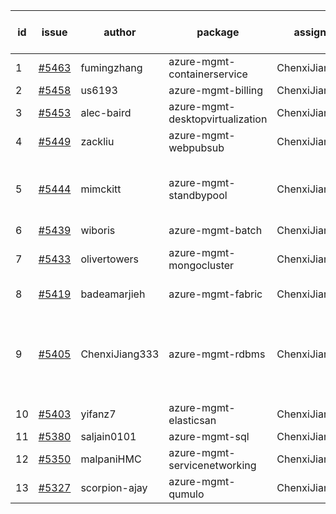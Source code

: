 | id | issue | author | package | assignee | bot advice | created date of issue | target release date | date from target |
| ------ | ------ | ------ | ------ | ------ | ------ | ------ | ------ | :-----: |
| 1 | [#5463](https://github.com/Azure/sdk-release-request/issues/5463) | fumingzhang | azure-mgmt-containerservice | ChenxiJiang333 |  | 09-02 | 09-26 |  |
| 2 | [#5458](https://github.com/Azure/sdk-release-request/issues/5458) | us6193 | azure-mgmt-billing | ChenxiJiang333 |  | 08-30 | 09-09 |  |
| 3 | [#5453](https://github.com/Azure/sdk-release-request/issues/5453) | alec-baird | azure-mgmt-desktopvirtualization | ChenxiJiang333 |  | 08-30 | 09-27 |  |
| 4 | [#5449](https://github.com/Azure/sdk-release-request/issues/5449) | zackliu | azure-mgmt-webpubsub | ChenxiJiang333 |  | 08-26 | 09-26 |  |
| 5 | [#5444](https://github.com/Azure/sdk-release-request/issues/5444) | mimckitt | azure-mgmt-standbypool | ChenxiJiang333 | new comment. FirstGA. HoldOn. TypeSpec. | 08-22 | 09-27 |  |
| 6 | [#5439](https://github.com/Azure/sdk-release-request/issues/5439) | wiboris | azure-mgmt-batch | ChenxiJiang333 |  | 08-22 | 09-27 |  |
| 7 | [#5433](https://github.com/Azure/sdk-release-request/issues/5433) | olivertowers | azure-mgmt-mongocluster | ChenxiJiang333 | FirstGA. HoldOn. TypeSpec. | 08-19 | 09-27 |  |
| 8 | [#5419](https://github.com/Azure/sdk-release-request/issues/5419) | badeamarjieh | azure-mgmt-fabric | ChenxiJiang333 | FirstBeta. TypeSpec. | 08-12 | 09-26 |  |
| 9 | [#5405](https://github.com/Azure/sdk-release-request/issues/5405) | ChenxiJiang333 | azure-mgmt-rdbms | ChenxiJiang333 | new version is 0.0.0, please check base branch! | 08-07 | fail to get. |  |
| 10 | [#5403](https://github.com/Azure/sdk-release-request/issues/5403) | yifanz7 | azure-mgmt-elasticsan | ChenxiJiang333 | HoldOn. | 08-07 | 09-27 |  |
| 11 | [#5380](https://github.com/Azure/sdk-release-request/issues/5380) | saljain0101 | azure-mgmt-sql | ChenxiJiang333 | HoldOn. | 07-26 | 08-22 |  |
| 12 | [#5350](https://github.com/Azure/sdk-release-request/issues/5350) | malpaniHMC | azure-mgmt-servicenetworking | ChenxiJiang333 | HoldOn. | 07-18 | 08-23 |  |
| 13 | [#5327](https://github.com/Azure/sdk-release-request/issues/5327) | scorpion-ajay | azure-mgmt-qumulo | ChenxiJiang333 |  | 07-09 | 08-23 |  |
